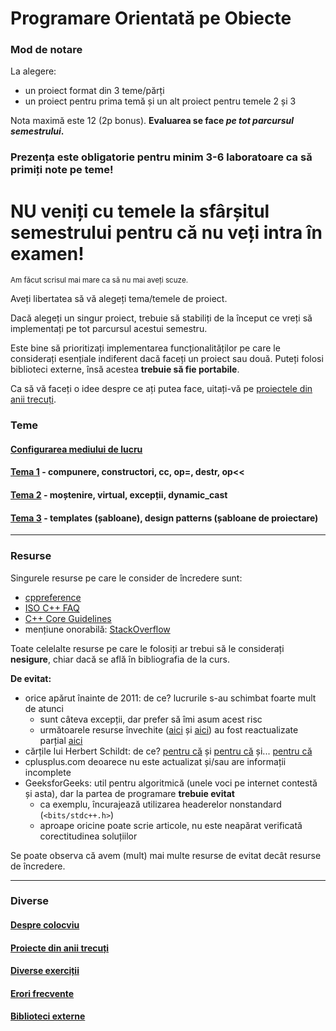 # Programare Orientată pe Obiecte

### Mod de notare

La alegere:
- un proiect format din 3 teme/părți
- un proiect pentru prima temă și un alt proiect pentru temele 2 și 3

Nota maximă este 12 (2p bonus).
**Evaluarea se face _pe tot parcursul semestrului_.**

### Prezența este obligatorie pentru minim 3-6 laboratoare ca să primiți note pe teme!

# NU veniți cu temele la sfârșitul semestrului pentru că nu veți intra în examen!

<sup>Am făcut scrisul mai mare ca să nu mai aveți scuze.</sup>

<!--
Repet:

```                                                                            
▗▖ ▖▗  ▖                 ▝   ▗   ▝                   ▗              ▝▜      
▐▚ ▌▐  ▌    ▗ ▗  ▄▖ ▗▗▖ ▗▄  ▗▟▄ ▗▄       ▄▖ ▗ ▗     ▗▟▄  ▄▖ ▗▄▄  ▄▖  ▐   ▄▖ 
▐▐▖▌▐  ▌    ▝▖▞ ▐▘▐ ▐▘▐  ▐   ▐   ▐      ▐▘▝ ▐ ▐      ▐  ▐▘▐ ▐▐▐ ▐▘▐  ▐  ▐▘▐ 
▐ ▌▌▐  ▌     ▙▌ ▐▀▀ ▐ ▐  ▐   ▐   ▐      ▐   ▐ ▐      ▐  ▐▀▀ ▐▐▐ ▐▀▀  ▐  ▐▀▀ 
▐ ▐▌▝▄▄▘     ▐  ▝▙▞ ▐ ▐ ▗▟▄  ▝▄ ▗▟▄     ▝▙▞ ▝▄▜      ▝▄ ▝▙▞ ▐▐▐ ▝▙▞  ▝▄ ▝▙▞ 
                             ▗▖                                             
                             ▝

                                                                                                
▝▜               ▗▀  ▞▚          ▝   ▗      ▝▜                           ▗          ▝▜       ▝  
 ▐   ▄▖      ▄▖ ▗▟▄  ▄▖  ▖▄  ▄▖ ▗▄  ▗▟▄ ▗ ▗  ▐       ▄▖  ▄▖ ▗▄▄  ▄▖  ▄▖ ▗▟▄  ▖▄ ▗ ▗  ▐  ▗ ▗ ▗▄  
 ▐  ▝ ▐     ▐ ▝  ▐  ▝ ▐  ▛ ▘▐ ▝  ▐   ▐  ▐ ▐  ▐      ▐ ▝ ▐▘▐ ▐▐▐ ▐▘▐ ▐ ▝  ▐   ▛ ▘▐ ▐  ▐  ▐ ▐  ▐  
 ▐  ▗▀▜      ▀▚  ▐  ▗▀▜  ▌   ▀▚  ▐   ▐  ▐ ▐  ▐       ▀▚ ▐▀▀ ▐▐▐ ▐▀▀  ▀▚  ▐   ▌  ▐ ▐  ▐  ▐ ▐  ▐  
 ▝▄ ▝▄▜     ▝▄▞  ▐  ▝▄▜  ▌  ▝▄▞ ▗▟▄  ▝▄ ▝▄▜  ▝▄     ▝▄▞ ▝▙▞ ▐▐▐ ▝▙▞ ▝▄▞  ▝▄  ▌  ▝▄▜  ▝▄ ▝▄▜ ▗▟▄ 
                             ▄                                                                  
                             ▘

             ▗                   ▚▞             
▗▄▖  ▄▖ ▗▗▖ ▗▟▄  ▖▄ ▗ ▗      ▄▖  ▄▖             
▐▘▜ ▐▘▐ ▐▘▐  ▐   ▛ ▘▐ ▐     ▐▘▝ ▝ ▐             
▐ ▐ ▐▀▀ ▐ ▐  ▐   ▌  ▐ ▐     ▐   ▗▀▜             
▐▙▛ ▝▙▞ ▐ ▐  ▝▄  ▌  ▝▄▜     ▝▙▞ ▝▄▜  ▐   ▐   ▐  
▐                                               
▝

                                                         ▞▚                                     
▗▖ ▖▗  ▖    ▗  ▖▗▄▄▖▄▄▄▖▗▄▄     ▗▄▄ ▗▖ ▖▄▄▄▖▗▄▄  ▗▖     ▗▄▄ ▗▖ ▖    ▗▄▄▖▗  ▖ ▗▖ ▗  ▖▗▄▄▖▗▖ ▖ ▗  
▐▚ ▌▐  ▌    ▝▖▗▘▐    ▐   ▐       ▐  ▐▚ ▌ ▐  ▐ ▝▌ ▐▌      ▐  ▐▚ ▌    ▐    ▌▐  ▐▌ ▐▌▐▌▐   ▐▚ ▌ ▐  
▐▐▖▌▐  ▌     ▌▐ ▐▄▄▖ ▐   ▐       ▐  ▐▐▖▌ ▐  ▐▄▄▘ ▌▐      ▐  ▐▐▖▌    ▐▄▄▖ ▐▌  ▌▐ ▐▐▌▌▐▄▄▖▐▐▖▌ ▐  
▐ ▌▌▐  ▌     ▚▞ ▐    ▐   ▐       ▐  ▐ ▌▌ ▐  ▐ ▝▖ ▙▟      ▐  ▐ ▌▌    ▐    ▞▚  ▙▟ ▐▝▘▌▐   ▐ ▌▌ ▝  
▐ ▐▌▝▄▄▘     ▐▌ ▐▄▄▖ ▐  ▗▟▄     ▗▟▄ ▐ ▐▌ ▐  ▐  ▘▐  ▌    ▗▟▄ ▐ ▐▌    ▐▄▄▖▗▘▝▖▐  ▌▐  ▌▐▄▄▖▐ ▐▌ ▐  
                     ▄                                                                          
                     ▘
```
-->

Aveți libertatea să vă alegeți tema/temele de proiect.

Dacă alegeți un singur proiect, trebuie să stabiliți de la început ce vreți să implementați
pe tot parcursul acestui semestru.

Este bine să prioritizați implementarea funcționalităților pe care le considerați esențiale
indiferent dacă faceți un proiect sau două.
Puteți folosi biblioteci externe, însă acestea **trebuie să fie portabile**.

Ca să vă faceți o idee despre ce ați putea face, uitați-vă pe [proiectele din anii trecuți](HoF.md).

### Teme
#### [Configurarea mediului de lucru](env)
#### [Tema 1](tema-1) - compunere, constructori, cc, op=, destr, op<<
#### [Tema 2](tema-2) - moștenire, virtual, excepții, dynamic_cast
#### [Tema 3](tema-3) - templates (șabloane), design patterns (șabloane de proiectare)

---

### Resurse

Singurele resurse pe care le consider de încredere sunt:
- [cppreference][cppreference-url]
- [ISO C++ FAQ](https://isocpp.org/faq/)
- [C++ Core Guidelines](https://isocpp.github.io/CppCoreGuidelines/CppCoreGuidelines)
- mențiune onorabilă: [StackOverflow](https://stackoverflow.com/questions/tagged/cpp?tab=Votes)

Toate celelalte resurse pe care le folosiți ar trebui să le considerați **nesigure**,
chiar dacă se află în bibliografia de la curs.

**De evitat:**
- orice apărut înainte de 2011: de ce? lucrurile s-au schimbat foarte mult de atunci
  - sunt câteva excepții, dar prefer să îmi asum acest risc
  - următoarele resurse învechite ([aici](http://www.gotw.ca/publications/)
    și [aici](http://www.gotw.ca/gotw/)) au fost reactualizate
    parțial [aici](https://herbsutter.com/gotw/)
- cărțile lui Herbert Schildt: de ce? [pentru că](https://www.seebs.net/c/c_tcn4e.html)
  și [pentru că](https://www.lysator.liu.se/c/schildt.html) și...
  [pentru că](https://web.archive.org/web/20000816131043/http://www.qnx.com/~glen/deadbeef/2764.html)
- cplusplus.com deoarece nu este actualizat și/sau are informații incomplete
- GeeksforGeeks: util pentru algoritmică (unele voci pe internet contestă și asta),
  dar la partea de programare **trebuie evitat**
  - ca exemplu, încurajează utilizarea headerelor nonstandard (`<bits/stdc++.h>`)
  - aproape oricine poate scrie articole, nu este neapărat verificată corectitudinea soluțiilor

Se poate observa că avem (mult) mai multe resurse de evitat decât resurse de încredere.

---

### Diverse
#### [Despre colocviu](colocviu.md)
#### [Proiecte din anii trecuți](HoF.md)
#### [Diverse exerciții](exercitii)
#### [Erori frecvente](erori.md)
#### [Biblioteci externe](libs)

[//]: # (reference-style link)
[cppreference-url]: https://en.cppreference.com/w/cpp
